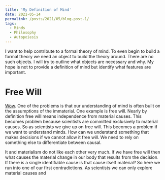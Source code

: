 ```yaml
---
title: 'My Definition of Mind'
date: 2021-05-14
permalink: /posts/2021/05/blog-post-1/
tags:
  - Minds
  - Philosophy
  - Autopoiesis
---
```


I want to help contribute to a formal theory of mind. To even begin
to build a formal theory we need an object to build the theory around.
There are no such objects. I will try to outline what objects are 
necessary and why. My hope is not to provide a definition of mind
but identify what features are important.

Free Will
==========
[Wow](https://youtu.be/FYJ1dbyDcrI?t=9). One of the problems is that
our understanding of mind is often built on the assumptions of
the immaterial. 
One example is free will. Nearly by definition free will means 
independence from material causes. This becomes problem because
scientists are committed exclusively to material causes. So as 
scientists we give up on free will. This becomes a problem if 
we want to understand minds. How can we understand something that
makes decisions if we cannot allow it free will. We need to rely
on something else to differentiate between causal.

It and  materialism do not like each
other very much. If we have free will then what causes the material 
change in our body that results from the decision. If there is a 
single identifiable cause is that cause itself material? So here we
run into one of our first contradictions. As scientists we can only
explore material causes and 
